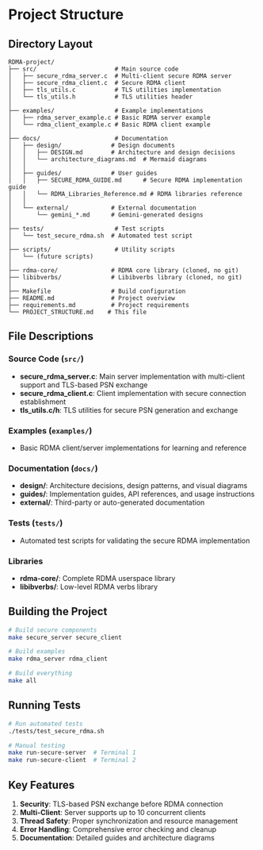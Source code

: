 # Project Structure

## Directory Layout

```
RDMA-project/
├── src/                      # Main source code
│   ├── secure_rdma_server.c  # Multi-client secure RDMA server
│   ├── secure_rdma_client.c  # Secure RDMA client
│   ├── tls_utils.c           # TLS utilities implementation
│   └── tls_utils.h           # TLS utilities header
│
├── examples/                 # Example implementations
│   ├── rdma_server_example.c # Basic RDMA server example
│   └── rdma_client_example.c # Basic RDMA client example
│
├── docs/                     # Documentation
│   ├── design/              # Design documents
│   │   ├── DESIGN.md        # Architecture and design decisions
│   │   └── architecture_diagrams.md  # Mermaid diagrams
│   │
│   ├── guides/              # User guides
│   │   ├── SECURE_RDMA_GUIDE.md      # Secure RDMA implementation guide
│   │   └── RDMA_Libraries_Reference.md # RDMA libraries reference
│   │
│   └── external/            # External documentation
│       └── gemini_*.md      # Gemini-generated designs
│
├── tests/                    # Test scripts
│   └── test_secure_rdma.sh  # Automated test script
│
├── scripts/                  # Utility scripts
│   └── (future scripts)
│
├── rdma-core/               # RDMA core library (cloned, no git)
├── libibverbs/              # Libibverbs library (cloned, no git)
│
├── Makefile                 # Build configuration
├── README.md                # Project overview
├── requirements.md          # Project requirements
└── PROJECT_STRUCTURE.md    # This file

```

## File Descriptions

### Source Code (`src/`)
- **secure_rdma_server.c**: Main server implementation with multi-client support and TLS-based PSN exchange
- **secure_rdma_client.c**: Client implementation with secure connection establishment
- **tls_utils.c/h**: TLS utilities for secure PSN generation and exchange

### Examples (`examples/`)
- Basic RDMA client/server implementations for learning and reference

### Documentation (`docs/`)
- **design/**: Architecture decisions, design patterns, and visual diagrams
- **guides/**: Implementation guides, API references, and usage instructions
- **external/**: Third-party or auto-generated documentation

### Tests (`tests/`)
- Automated test scripts for validating the secure RDMA implementation

### Libraries
- **rdma-core/**: Complete RDMA userspace library
- **libibverbs/**: Low-level RDMA verbs library

## Building the Project

```bash
# Build secure components
make secure_server secure_client

# Build examples
make rdma_server rdma_client

# Build everything
make all
```

## Running Tests

```bash
# Run automated tests
./tests/test_secure_rdma.sh

# Manual testing
make run-secure-server  # Terminal 1
make run-secure-client  # Terminal 2
```

## Key Features

1. **Security**: TLS-based PSN exchange before RDMA connection
2. **Multi-Client**: Server supports up to 10 concurrent clients
3. **Thread Safety**: Proper synchronization and resource management
4. **Error Handling**: Comprehensive error checking and cleanup
5. **Documentation**: Detailed guides and architecture diagrams